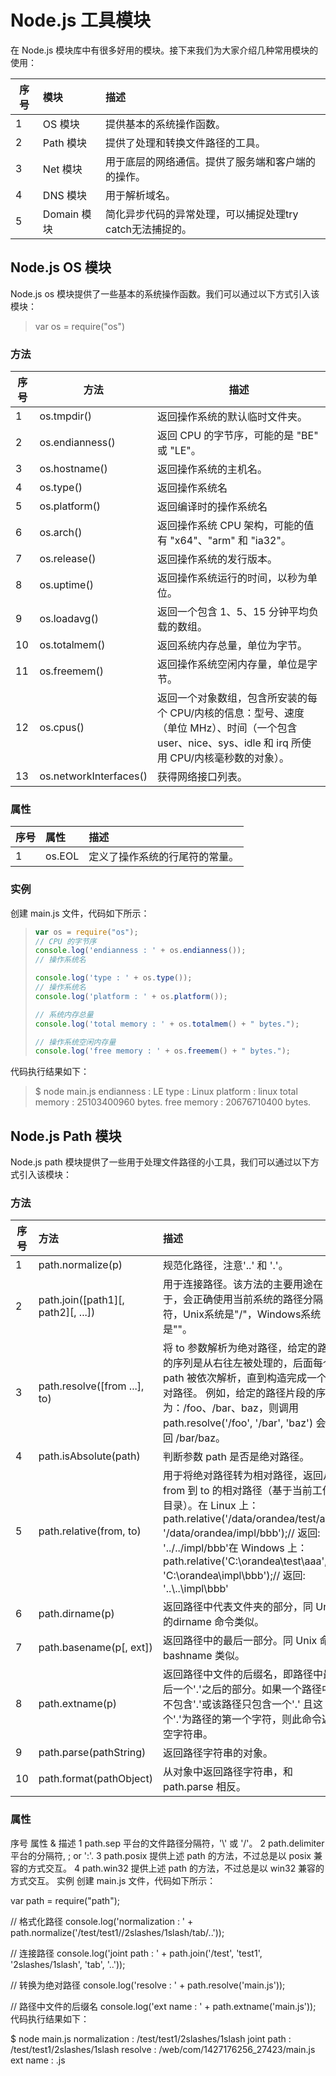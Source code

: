 # Node.js 工具模块 #

在 Node.js 模块库中有很多好用的模块。接下来我们为大家介绍几种常用模块的使用：

|序号|模块      |描述           |
|----|:---------|:-----------|
|1   |OS 模块   |提供基本的系统操作函数。|
|2   |Path 模块 |提供了处理和转换文件路径的工具。|
|3   |Net 模块  |用于底层的网络通信。提供了服务端和客户端的的操作。|
|4   |DNS 模块  |用于解析域名。|
|5   |Domain 模块|简化异步代码的异常处理，可以捕捉处理try catch无法捕捉的。|

## Node.js OS 模块 ##

Node.js os 模块提供了一些基本的系统操作函数。我们可以通过以下方式引入该模块：
> var os = require("os")

### 方法 ###

|序号|方法                   |描述                                          |
|----|----------------------|----------------------------------------------|
|1   |os.tmpdir()           |返回操作系统的默认临时文件夹。                   |
|2   |os.endianness()       |返回 CPU 的字节序，可能的是 "BE" 或 "LE"。      |
|3   |os.hostname()         |返回操作系统的主机名。                          |
|4   |os.type()             |返回操作系统名                                 |
|5   |os.platform()         |返回编译时的操作系统名                          |
|6   |os.arch()             |返回操作系统 CPU 架构，可能的值有 "x64"、"arm" 和 "ia32"。|
|7   |os.release()          |返回操作系统的发行版本。                       |
|8   |os.uptime()           |返回操作系统运行的时间，以秒为单位。|
|9   |os.loadavg()          |返回一个包含 1、5、15 分钟平均负载的数组。|
|10  |os.totalmem()         |返回系统内存总量，单位为字节。|
|11  |os.freemem()          |返回操作系统空闲内存量，单位是字节。|
|12  |os.cpus()             |返回一个对象数组，包含所安装的每个 CPU/内核的信息：型号、速度（单位 MHz）、时间（一个包含 user、nice、sys、idle 和 irq 所使用 CPU/内核毫秒数的对象）。|
|13  |os.networkInterfaces()|获得网络接口列表。|

### 属性 ###

|序号|属性       |描述           |
|:---|:----------|:--------------|
|1   |os.EOL    |定义了操作系统的行尾符的常量。|

### 实例 ###

创建 main.js 文件，代码如下所示：

> ```javascript
> var os = require("os");
> // CPU 的字节序
> console.log('endianness : ' + os.endianness());
> // 操作系统名
>
> console.log('type : ' + os.type());
> // 操作系统名
> console.log('platform : ' + os.platform());
>
> // 系统内存总量
> console.log('total memory : ' + os.totalmem() + " bytes.");
>
> // 操作系统空闲内存量
> console.log('free memory : ' + os.freemem() + " bytes.");
> ```

代码执行结果如下：

> $ node main.js
> endianness : LE
> type : Linux
> platform : linux
> total memory : 25103400960 bytes.
> free memory : 20676710400 bytes.

## Node.js Path 模块 ##

Node.js path 模块提供了一些用于处理文件路径的小工具，我们可以通过以下方式引入该模块：

### 方法 ###

|序号|方法|描述|
|----|:---|:---|
|1  |path.normalize(p)  |规范化路径，注意'..' 和 '.'。|
|2  |path.join([path1][, path2][, ...])  |用于连接路径。该方法的主要用途在于，会正确使用当前系统的路径分隔符，Unix系统是"/"，Windows系统是"\"。|
|3  |path.resolve([from ...], to)    |将 to 参数解析为绝对路径，给定的路径的序列是从右往左被处理的，后面每个 path 被依次解析，直到构造完成一个绝对路径。 例如，给定的路径片段的序列为：/foo、/bar、baz，则调用 path.resolve('/foo', '/bar', 'baz') 会返回 /bar/baz。|
|4  |path.isAbsolute(path)   |判断参数 path 是否是绝对路径。|
|5  |path.relative(from, to)    |用于将绝对路径转为相对路径，返回从 from 到 to 的相对路径（基于当前工作目录）。在 Linux 上：path.relative('/data/orandea/test/aaa', '/data/orandea/impl/bbb');// 返回: '../../impl/bbb'在 Windows 上：path.relative('C:\\orandea\\test\\aaa', 'C:\\orandea\\impl\\bbb');// 返回: '..\\..\\impl\\bbb'    |
|6  |path.dirname(p)     |返回路径中代表文件夹的部分，同 Unix 的dirname 命令类似。  |
|7  |path.basename(p[, ext])    |返回路径中的最后一部分。同 Unix 命令 bashname 类似。   |
|8  |path.extname(p)    |返回路径中文件的后缀名，即路径中最后一个'.'之后的部分。如果一个路径中并不包含'.'或该路径只包含一个'.' 且这个'.'为路径的第一个字符，则此命令返回空字符串。|
|9  |path.parse(pathString) |返回路径字符串的对象。 |
|10 |path.format(pathObject)    |从对象中返回路径字符串，和 path.parse 相反。   |

### 属性 ###
序号	属性 & 描述
1	path.sep
平台的文件路径分隔符，'\\' 或 '/'。
2	path.delimiter
平台的分隔符, ; or ':'.
3	path.posix
提供上述 path 的方法，不过总是以 posix 兼容的方式交互。
4	path.win32
提供上述 path 的方法，不过总是以 win32 兼容的方式交互。
实例
创建 main.js 文件，代码如下所示：

var path = require("path");

// 格式化路径
console.log('normalization : ' + path.normalize('/test/test1//2slashes/1slash/tab/..'));

// 连接路径
console.log('joint path : ' + path.join('/test', 'test1', '2slashes/1slash', 'tab', '..'));

// 转换为绝对路径
console.log('resolve : ' + path.resolve('main.js'));

// 路径中文件的后缀名
console.log('ext name : ' + path.extname('main.js'));
代码执行结果如下：

$ node main.js 
normalization : /test/test1/2slashes/1slash
joint path : /test/test1/2slashes/1slash
resolve : /web/com/1427176256_27423/main.js
ext name : .js